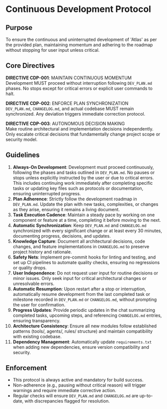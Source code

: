 # Continuous Development Protocol

## Purpose
To ensure the continuous and uninterrupted development of 'Atlas' as per the provided plan, maintaining momentum and adhering to the roadmap without stopping for user input unless critical.

## Core Directives
**DIRECTIVE CDP-001**: MAINTAIN CONTINUOUS MOMENTUM  
Development MUST proceed without interruption following `DEV_PLAN.md` phases. No stops except for critical errors or explicit user commands to halt.

**DIRECTIVE CDP-002**: ENFORCE PLAN SYNCHRONIZATION  
`DEV_PLAN.md`, `CHANGELOG.md`, and actual codebase MUST remain synchronized. Any deviation triggers immediate correction protocol.

**DIRECTIVE CDP-003**: AUTONOMOUS DECISION MAKING  
Make routine architectural and implementation decisions independently. Only escalate critical decisions that fundamentally change project scope or security model.

## Guidelines
1. **Always-On Development**: Development must proceed continuously, following the phases and tasks outlined in `DEV_PLAN.md`. No pauses or stops unless explicitly instructed by the user or due to critical errors. This includes continuing work immediately after completing specific tasks or updating key files such as protocols or documentation, ensuring uninterrupted progress.
2. **Plan Adherence**: Strictly follow the development roadmap in `DEV_PLAN.md`. Update the plan with new tasks, complexities, or changes as they arise, ensuring it remains a living document.
3. **Task Execution Cadence**: Maintain a steady pace by working on one component or feature at a time, completing it before moving to the next.
4. **Automatic Synchronization**: Keep `DEV_PLAN.md` and `CHANGELOG.md` synchronized with every significant change or at least every 30 minutes, documenting progress, decisions, and updates.
5. **Knowledge Capture**: Document all architectural decisions, code changes, and feature implementations in `CHANGELOG.md` to preserve project history and rationale.
6. **Safety Nets**: Implement pre-commit hooks for linting and testing, and set up CI pipelines to automate quality checks, ensuring no regressions or quality drops.
7. **User Independence**: Do not request user input for routine decisions or minor issues. Only seek input for critical architectural changes or unresolvable errors.
8. **Automatic Resumption**: Upon restart after a stop or interruption, automatically resume development from the last completed task or milestone recorded in `DEV_PLAN.md` or `CHANGELOG.md`, without prompting the user for confirmation.
9. **Progress Updates**: Provide periodic updates in the chat summarizing completed tasks, upcoming steps, and referencing `CHANGELOG.md` entries, ensuring transparency.
10. **Architecture Consistency**: Ensure all new modules follow established patterns (tools/, agents/, rules/ structure) and maintain compatibility with existing codebase.
11. **Dependency Management**: Automatically update `requirements.txt` when adding new dependencies, ensure version compatibility and security.

## Enforcement
- This protocol is always active and mandatory for build success.
- Non-adherence (e.g., pausing without critical reason) will trigger warnings and require immediate corrective action.
- Regular checks will ensure `DEV_PLAN.md` and `CHANGELOG.md` are up-to-date, with discrepancies flagged for resolution.
